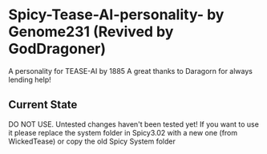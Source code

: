# Spicy-Tease-AI-personality- by Genome231 (Revived by GodDragoner)
A personality for TEASE-AI by 1885
A great thanks to Daragorn for always lending help!

## Current State
DO NOT USE. Untested changes haven't been tested yet!
If you want to use it please replace the system folder in Spicy3.02 with a new one (from WickedTease) or copy the old Spicy System folder 
